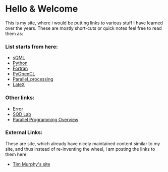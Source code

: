 
# Hello & Welcome

This is my site, where i would be putting links to various stuff I have learned over the years. These are mostly short-cuts or quick notes 
feel free to read them as:

### List starts from here:

* [sQML](./sQML/readme.md)
* [Python](./python/readme.md)
* [Fortran](./fortran/readme.md)
* [PyOpenCL](./pyopencl/readme.md)
* [Parallel_processing](./Parallel_processing/readme.md)
* [LateX](./latex/readme.md)

### Other links:    

* [Error](./Error/readme.md)
* [SQD Lab](./sqd_lab/readme.md)
* [Parallel Programming Overview](https://docs.uabgrid.uab.edu/w/images/9/9d/Introduction_to_GPU_Computing.pdf)


### External Links:  
    
These are site, which already have nicely maintained content similar to my site, and thus instead of re-inventing the wheel, i am posting 
the links to them here:     

* [Tim Murphy's site](http://timmurphy.org/)

